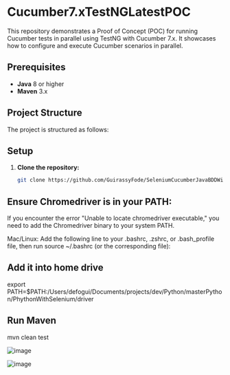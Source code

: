 # Cucumber7.xTestNGLatestPOC

This repository demonstrates a Proof of Concept (POC) for running Cucumber tests in parallel using TestNG with Cucumber 7.x. It showcases how to configure and execute Cucumber scenarios in parallel.

## Prerequisites
- **Java** 8 or higher
- **Maven** 3.x

## Project Structure
The project is structured as follows:



## Setup

1. **Clone the repository:**
   ```bash
   git clone https://github.com/GuirassyFode/SeleniumCucumberJavaBDDWithTestNG.git


## Ensure Chromedriver is in your PATH: 
If you encounter the error "Unable to locate chromedriver executable," you need to add the Chromedriver binary to your system PATH.

Mac/Linux: Add the following line to your .bashrc, .zshrc, or .bash_profile file, then run source ~/.bashrc (or the corresponding file):

## Add it into home drive 
export PATH=$PATH:/Users/defogui/Documents/projects/dev/Python/masterPython/PhythonWithSelenium/driver

## Run Maven
mvn clean test

![image](https://github.com/user-attachments/assets/8c4103b7-488f-43f4-a85b-20a504d9c77a)


![image](https://github.com/user-attachments/assets/1ba7dabb-a021-46bf-875b-a34768e3484c)












